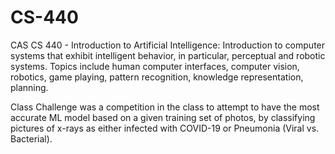 # CS-440
CAS CS 440 - Introduction to Artificial Intelligence: Introduction to computer systems that exhibit intelligent behavior, in particular, perceptual and robotic systems. Topics include human computer interfaces, computer vision, robotics, game playing, pattern recognition, knowledge representation, planning.

Class Challenge was a competition in the class to attempt to have the most accurate ML model based on a given training set of photos, by classifying pictures of x-rays as either infected with COVID-19 or Pneumonia (Viral vs. Bacterial).
